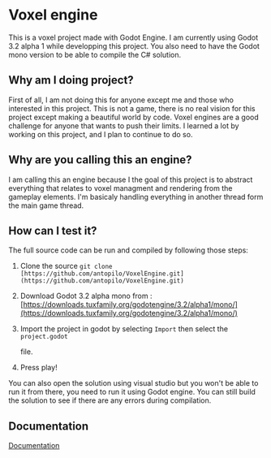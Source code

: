 # Voxel engine

This is a voxel project made with Godot Engine. I am currently using Godot 3.2 alpha 1 while developping this project. You also need to have the Godot mono version to be able to compile the C# solution.

## Why am I doing project?

First of all, I am not doing this for anyone except me and those who interested in this project. This is not a game, there is no real vision for this project except making a beautiful world by code. Voxel engines are a good challenge for anyone that wants to push their limits. I learned a lot by working on this project, and I plan to continue to do so.  

## Why are you calling this an engine?

I am calling this an engine because I the goal of this project is to abstract everything that relates to voxel managment and rendering from the gameplay elements. I'm basicaly handling everything in another thread form the main game thread. 

## How can I test it?

The full source code can be run and compiled by following those steps:

1. Clone the source `git clone [https://github.com/antopilo/VoxelEngine.git](https://github.com/antopilo/VoxelEngine.git)`
2. Download Godot 3.2 alpha mono from : [https://downloads.tuxfamily.org/godotengine/3.2/alpha1/mono/](https://downloads.tuxfamily.org/godotengine/3.2/alpha1/mono/)
3. Import the project in godot by selecting `Import` then select the `project.godot`

    file.

4. Press play! 

You can also open the solution using visual studio but you won't be able to run it from there, you need to run it using Godot engine. You can still build the solution to see if there are any errors during compilation.

## Documentation

[Documentation](https://www.notion.so/aba3f979a35a4bdebd77c90c32680afa)